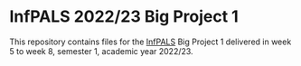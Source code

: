 # InfPALS 2022/23 Big Project 1

This repository contains files for the [InfPALS](https://github.com/infpals) Big Project 1 delivered in week 5 to week 8, semester 1, academic year 2022/23. 
